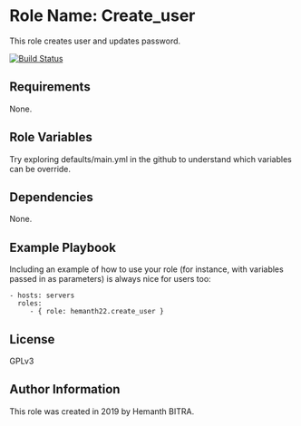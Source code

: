 Role Name: Create_user
=========

This role creates user and updates password.  

[![Build Status](https://travis-ci.org/hemanth22/ansible-role-createuser.svg?branch=master)](https://travis-ci.org/hemanth22/ansible-role-createuser)

Requirements
------------

None.

Role Variables
--------------

Try exploring defaults/main.yml in the github to understand which variables can be override.

Dependencies
------------

None.

Example Playbook
----------------

Including an example of how to use your role (for instance, with variables passed in as parameters) is always nice for users too:

    - hosts: servers
      roles:
         - { role: hemanth22.create_user }

License
-------

GPLv3

Author Information
------------------

This role was created in 2019 by Hemanth BITRA.
